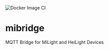 ![Docker Image CI](https://github.com/jswquizmaster/mibridge/workflows/Docker%20Image%20CI/badge.svg)
# mibridge
MQTT Bridge for MiLight and HeiLight Devices
